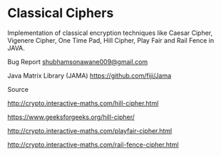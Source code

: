 # Classical Ciphers
Implementation of classical encryption techniques like Caesar Cipher, Vigenere Cipher, One Time Pad, Hill Cipher, Play Fair and Rail Fence in JAVA.

Bug Report
shubhamsonawane009@gmail.com

Java Matrix Library (JAMA)
https://github.com/fiji/Jama

Source

http://crypto.interactive-maths.com/hill-cipher.html

https://www.geeksforgeeks.org/hill-cipher/

http://crypto.interactive-maths.com/playfair-cipher.html

http://crypto.interactive-maths.com/rail-fence-cipher.html
